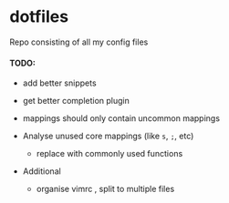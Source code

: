 # dotfiles
Repo consisting of all my config files











#### TODO:
- add better snippets
- get better completion plugin
- <Leader> mappings should only contain uncommon mappings

- Analyse unused core mappings (like `s`, `;`, etc)
    - replace with commonly used functions


- Additional
    - organise vimrc , split to multiple files
